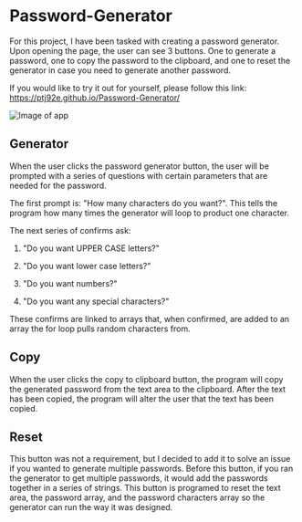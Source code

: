 # Password-Generator

For this project, I have been tasked with creating a password generator. Upon opening the page, the user can see 3 buttons. One to generate a password, one to copy the password to the clipboard, and one to reset the generator in case you need to generate another password.

If you would like to try it out for yourself, please follow this link: https://ptj92e.github.io/Password-Generator/

![Image of app]("/images/PasswordGenerator.png")

## Generator

When the user clicks the password generator button, the user will be prompted with a series of questions with certain parameters that are needed for the password.

The first prompt is: "How many characters do you want?". This tells the program how many times the generator will loop to product one character.

The next series of confirms ask:

1. "Do you want UPPER CASE letters?" 

2. "Do you want lower case letters?" 

3. "Do you want numbers?" 

4. "Do you want any special characters?"

These confirms are linked to arrays that, when confirmed, are added to an array the for loop pulls random characters from.

## Copy 

When the user clicks the copy to clipboard button, the program will copy the generated password from the text area to the clipboard. After the text has been copied, the program will alter the user that the text has been copied. 

## Reset

This button was not a requirement, but I decided to add it to solve an issue if you wanted to generate multiple passwords. Before this button, if you ran the generator to get multiple passwords, it would add the passwords together in a series of strings. This button is programed to reset the text area, the password array, and the password characters array so the generator can run the way it was designed. 
